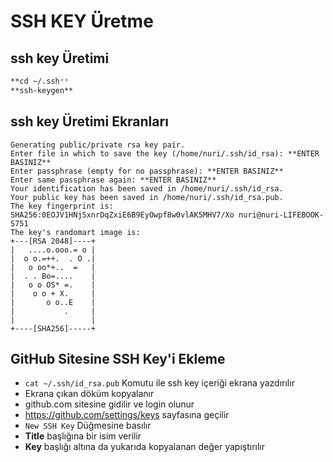 # SSH KEY Üretme

## ssh key Üretimi

```BASH
**cd ~/.ssh**
**ssh-keygen**
```

## ssh key Üretimi Ekranları

```
Generating public/private rsa key pair.
Enter file in which to save the key (/home/nuri/.ssh/id_rsa): **ENTER BASINIZ**
Enter passphrase (empty for no passphrase): **ENTER BASINIZ**
Enter same passphrase again: **ENTER BASINIZ**
Your identification has been saved in /home/nuri/.ssh/id_rsa.
Your public key has been saved in /home/nuri/.ssh/id_rsa.pub.
The key fingerprint is:
SHA256:0EOJV1HNjSxnrDqZxiE6B9EyOwpf8w0vlAK5MHV7/Xo nuri@nuri-LIFEBOOK-S751
The key's randomart image is:
+---[RSA 2048]----+
|   ....o.ooo.= o |
|  o o.=++.  . O .|
|   o oo*+..  =   |
|  . . Bo=....    |
|   o o OS* =.    |
|    o o + X.     |
|       o o..E    |
|           .     |
|                 |
+----[SHA256]-----+
```

## GitHub Sitesine SSH Key'i Ekleme

- ```cat ~/.ssh/id_rsa.pub``` Komutu ile ssh key içeriği ekrana yazdırılır
- Ekrana çıkan döküm kopyalanır
- github.com sitesine gidilir ve login olunur
- https://github.com/settings/keys sayfasına geçilir
- ```New SSH Key``` Düğmesine basılır
- **Title** başlığına bir isim verilir
- **Key** başlığı altına da yukarıda kopyalanan değer yapıştırılır
